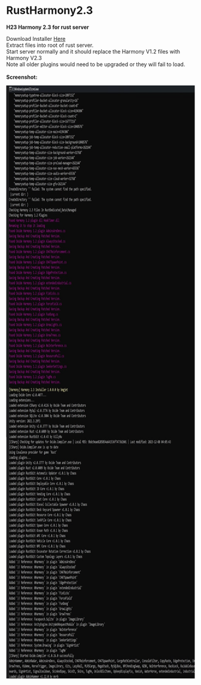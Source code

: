 # RustHarmony2.3
<p><strong>H23 Harmony 2.3 for rust server</strong></p>

<p>Download Installer <a href="https://github.com/bmgjet/RustHarmony2.3/raw/main/Rust_Harmony2.3_003_Installer.zip">Here</a><br />
Extract files into root of rust server.<br />
Start server normally and it should replace the Harmony V1.2 files with Harmony V2.3<br />
Note all older plugins would need to be upgraded or they will fail to load.<br />
<br />
<strong>Screenshot:</strong></p>

<p><img alt="" src="https://github.com/bmgjet/RustHarmony2.3/blob/main/screenshot.jpg?raw=true" style="height:1579px; width:1024px" /></p>
